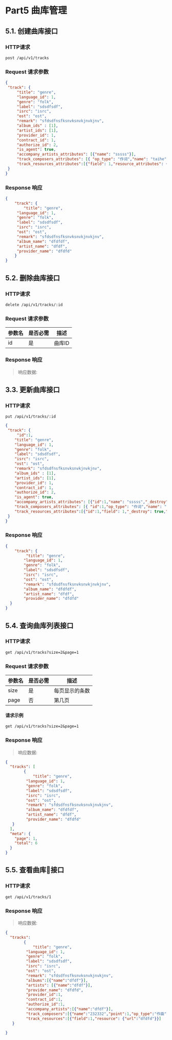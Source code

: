 # Part5 曲库管理

## 5.1. 创建曲库接口

### HTTP请求

`post /api/v1/tracks`

### Request 请求参数

```json
{
 "track": {
	 "title": "genre",
	 "language_id": 1,
	 "genre": "folk",
	 "label": "sdsdfsdf",
	 "isrc": "isrc",
	 "ost": "ost",
	 "remark": "sfdsdfnsfksnvksnvkjnvkjnv",
	 "album_ids" : [1],
	 "artist_ids": [1],
	 "provider_id": 1,
	 "contract_id": 1,
	 "authorize_id": 2,
	 "is_agent": true,
	 "accompany_artists_attributes": [{"name": "sssss"}],
	 "track_composers_attributes": [{ "op_type": "作词","name": "taihe", "point": 1}],
	 "track_resources_attributes":[{"field": 1,"resource_attributes": {"url": "fdfdfd","native_name": "rrrr"}}]
 }
}

```
### Response 响应

```json
{
	"track": {
		"title": "genre",
	 "language_id": 1,
	 "genre": "folk",
	 "label": "sdsdfsdf",
	 "isrc": "isrc",
	 "ost": "ost",
	 "remark": "sfdsdfnsfksnvksnvkjnvkjnv",
	 "album_name": "dfdfdf",
	 "artist_name": "dfdf",
	 "provider_name": "dfdfd"
	}
}

```

## 5.2. 删除曲库接口

### HTTP请求

`delete /api/v1/tracks/:id`

### Request 请求参数


| 参数名  | 是否必需 | 描述   |
| ---- | ---- | ---- |
| id   | 是    | 曲库ID |


### Response 响应

> 响应数据:

## 3.3. 更新曲库接口

### HTTP请求

`put /api/v1/tracks/:id`


```json
{
 "track": {
	 "id":1,
	"title": "genre",
	"language_id": 1,
	"genre": "folk",
	"label": "sdsdfsdf",
	"isrc": "isrc",
	"ost": "ost",
	"remark": "sfdsdfnsfksnvksnvkjnvkjnv",
	"album_ids" : [1],
	"artist_ids": [1],
	"provider_id": 1,
	"contract_id": 1,
	"authorize_id": 2,
	"is_agent": true,
	"accompany_artists_attributes": [{"id":1,"name": "sssss","_destroy": true}],
	"track_composers_attributes": [{ "id":1,"op_type": "作词","name": "taihe", "point": 1,"_destroy": true}],
	"track_resources_attributes":[{"id":1,"field": 1,"_destroy": true,"resource_attributes": {"id":1,"url": "fdfdfd","native_name": "rrrr"}}]
 }
}
```
### Response 响应

```json
{
	"track": {
		 "title": "genre",
		"language_id": 1,
		"genre": "folk",
		"label": "sdsdfsdf",
		"isrc": "isrc",
		"ost": "ost",
		"remark": "sfdsdfnsfksnvksnvkjnvkjnv",
		"album_name": "dfdfdf",
		"artist_name": "dfdf",
		"provider_name": "dfdfd"
  }
}

```

## 5.4. 查询曲库列表接口

### HTTP请求

`get /api/v1/tracks?size=2&page=1`

### Request 请求参数


| 参数名  | 是否必需 | 描述      |
| ---- | ---- | ------- |
| size | 是    | 每页显示的条数 |
| page | 否    | 第几页     |

#### 请求示例

`get /api/v1/tracks?size=2&page=1`

### Response 响应

> 响应数据:

```json
{
  "tracks": [
		{
			"title": "genre",
		 "language_id": 1,
		 "genre": "folk",
		 "label": "sdsdfsdf",
		 "isrc": "isrc",
		 "ost": "ost",
		 "remark": "sfdsdfnsfksnvksnvkjnvkjnv",
		 "album_name": "dfdfdf",
		 "artist_name": "dfdf",
		 "provider_name": "dfdfd"
   }
  ],
  "meta": {
    "page": 1,
    "total": 6
  }
}
```




## 5.5. 查看曲库接口

### HTTP请求

`get /api/v1/tracks/1`

### Response 响应

> 响应数据:

```json
{
  "tracks":
		{
			"title": "genre",
		 "language_id": 1,
		 "genre": "folk",
		 "label": "sdsdfsdf",
		 "isrc": "isrc",
		 "ost": "ost",
		 "remark": "sfdsdfnsfksnvksnvkjnvkjnv",
		 "albums":[{"name":"dfdf"}],
		 "artists": [{"name":"dfdf"}],
		 "provider_name": "dfdfd",
		 "provider_id":1,
		 "contract_id":1,
		 "authorize_id":1,
		 "accompany_artists":[{"name":"dfdf"}],
		 "track_composers":[{"name":"232332","point":1,"op_type":"作曲"}],
		 "track_resources":[{"field":1,"resource": {"url":"dfdfd"}}]
   }
 
}
```

